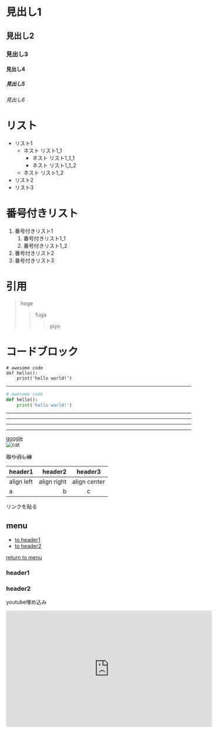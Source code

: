 # 見出し1
## 見出し2
### 見出し3
#### 見出し4
##### 見出し5
###### 見出し6

# リスト
- リスト1
    - ネスト リスト1_1
        - ネスト リスト1_1_1
        - ネスト リスト1_1_2
    - ネスト リスト1_2
- リスト2
- リスト3

# 番号付きリスト
1. 番号付きリスト1
    1. 番号付きリスト1_1
    1. 番号付きリスト1_2
1. 番号付きリスト2
1. 番号付きリスト3

# 引用
> hoge
> 
>> 
>> fuga
>>> piyo

# コードブロック
    # awesome code
    def hello():
        print('hello world!')

---

```python
# awesome code
def hello():
    print('hello world!')
```

***

___

---

*    *    *

[google](https://www.google.co.jp/)  
![cat](https://images.pexels.com/photos/1056251/pexels-photo-1056251.jpeg)  

~~取り消し線~~  

|header1|header2|header3|
|:--|--:|:--:|
|align left|align right|align center|
|a|b|c|


リンクを貼る  
## menu
* [to header1](#header1)
* [to header2](#header2)

<!-- some long code -->

[return to menu](#menu)
### header1
### header2

youtube埋め込み  
<iframe width="560" height="315" src="https://www.youtube.com/embed/BUylvVm2Yug" frameborder="0" allow="accelerometer; autoplay; encrypted-media; gyroscope; picture-in-picture" allowfullscreen></iframe>

